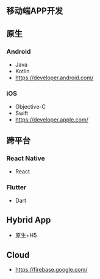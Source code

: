 ## 移动端APP开发

## 原生

### Android

* Java
* Kotlin
* https://developer.android.com/

### iOS

* Objective-C
* Swift
* https://developer.apple.com/

## 跨平台

### React Native

* React

### Flutter

* Dart

## Hybrid App

* 原生+H5

## Cloud

* https://firebase.google.com/

